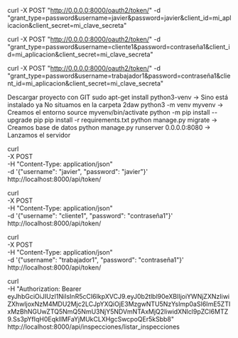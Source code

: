 curl -X POST "http://0.0.0.0:8000/oauth2/token/" -d "grant_type=password&username=javier&password=javier&client_id=mi_aplicacion&client_secret=mi_clave_secreta"

curl -X POST "http://0.0.0.0:8000/oauth2/token/" -d "grant_type=password&username=cliente1&password=contraseña1&client_id=mi_aplicacion&client_secret=mi_clave_secreta"

curl -X POST "http://0.0.0.0:8000/oauth2/token/" -d "grant_type=password&username=trabajador1&password=contraseña1&client_id=mi_aplicacion&client_secret=mi_clave_secreta"

Descargar proyecto con GIT
sudo apt-get install python3-venv  -> Sino está instalado ya
No situamos en la carpeta 2daw
python3 -m venv myvenv -> Creamos el entorno
source myvenv/bin/activate
python -m pip install --upgrade pip
pip install -r requirements.txt
python manage.py migrate -> Creamos base de datos
python manage.py runserver 0.0.0.0:8080 -> Lanzamos el servidor

curl \
  -X POST \
  -H "Content-Type: application/json" \
  -d '{"username": "javier", "password": "javier"}' \
  http://localhost:8000/api/token/

curl \
  -X POST \
  -H "Content-Type: application/json" \
  -d '{"username": "cliente1", "password": "contraseña1"}' \
  http://localhost:8000/api/token/

curl \
-X POST \
-H "Content-Type: application/json" \
-d '{"username": "trabajador1", "password": "contraseña1"}' \
http://localhost:8000/api/token/

curl \
  -H "Authorization: Bearer eyJhbGciOiJIUzI1NiIsInR5cCI6IkpXVCJ9.eyJ0b2tlbl90eXBlIjoiYWNjZXNzIiwiZXhwIjoxNzM4MDU2Mjc2LCJpYXQiOjE3MzgwNTU5NzYsImp0aSI6ImE5ZTIxMzBhNGUwZTQ5NmQ5NmU3NjY5NDVmNTAxMjQ2IiwidXNlcl9pZCI6MTZ9.Ss3pYfIqH0EqkllMFaYjMUkCLXHgcSwcpoQEr5kSbb8" \
  http://localhost:8000/api/inspecciones/listar_inspecciones

